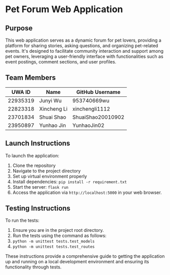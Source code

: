 # Pet Forum Web Application

## Purpose
This web application serves as a dynamic forum for pet lovers, providing a platform for sharing stories, asking questions, and organizing pet-related events. It's designed to facilitate community interaction and support among pet owners, leveraging a user-friendly interface with functionalities such as event postings, comment sections, and user profiles.

## Team Members

| UWA ID     | Name        | GitHub Username    |
|------------|-------------|--------------------|
| 22935319   | Junyi Wu    | 953740669wu |
| 22823318   | Xincheng Li | xinchengli1112|
| 23701834   | Shuai Shao  | ShuaiShao20010902 |
| 23950897   | Yunhao Jin  | YunhaoJin02|

## Launch Instructions
To launch the application:
1. Clone the repository
2. Navigate to the project directory
3. Set up virtual environment properly
4. Install dependencies: `pip install -r requirement.txt`
5. Start the server: `flask run`
6. Access the application via `http://localhost:5000` in your web browser.

## Testing Instructions
To run the tests:
1. Ensure you are in the project root directory.
2. Run the tests using the command as follows:
3. `python -m unittest tests.test_models`
4. `python -m unittest tests.test_routes`

These instructions provide a comprehensive guide to getting the application up and running on a local development environment and ensuring its functionality through tests.
